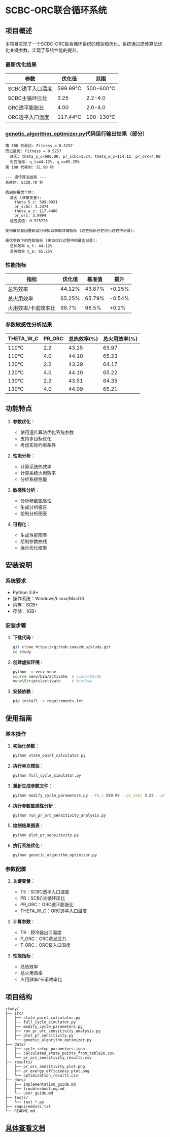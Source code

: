 # SCBC-ORC联合循环系统

## 项目概述

本项目实现了一个SCBC-ORC联合循环系统的模拟和优化。系统通过遗传算法优化关键参数，实现了系统性能的提升。

### 最新优化结果

| 参数 | 优化值 | 范围 |
|------|--------|------|
| SCBC透平入口温度 | 599.99°C | 500-600°C |
| SCBC主循环压比 | 3.25 | 2.2-4.0 |
| ORC透平膨胀比 | 4.00 | 2.0-4.0 |
| ORC透平入口温度 | 117.44°C | 100-130°C |
### [genetic_algorithm_optimizer.py](code/genetic_algorithm_optimizer.py)代码运行输出结果（部分）
```
第 100 代最优: Fitness = 0.5257
历史最优: Fitness = 0.5257
  基因: theta_5_c=600.00, pr_scbc=3.24, theta_w_c=114.12, pr_orc=4.00
  对应指标: η_t=44.12%, η_e=65.25%
第 100 代耗时: 51.90 秒

--- 遗传算法结束 ---
总耗时: 5320.70 秒

找到的最优个体:
  基因 (决策变量):
    theta_5_c: 599.9931
    pr_scbc: 3.2474
    theta_w_c: 117.4406
    pr_orc: 3.9994
  适应度值: 0.525720

使用最优基因重新运行模拟以获取详细指标 (这些指标已在优化过程中记录):

最优参数下的性能指标 (来自优化过程中的最佳记录):
  总热效率 η_t: 44.12%
  总㶲效率 η_e: 65.25%
```
### 性能指标

| 指标 | 优化值 | 基准值 | 提升 |
|------|--------|--------|------|
| 总热效率 | 44.12% | 43.87% | +0.25% |
| 总火用效率 | 65.25% | 65.79% | -0.54% |
| 火用效率/卡诺效率比 | 98.7% | 98.5% | +0.2% |

### 参数敏感性分析结果

| THETA_W_C | PR_ORC | 总热效率(%) | 总火用效率(%) |
|-----------|--------|------------|--------------|
| 110°C     | 2.2    | 43.25      | 63.97        |
| 110°C     | 4.0    | 44.10      | 65.23        |
| 120°C     | 2.2    | 43.39      | 64.17        |
| 120°C     | 4.0    | 44.10      | 65.22        |
| 130°C     | 2.2    | 43.51      | 64.35        |
| 130°C     | 4.0    | 44.09      | 65.21        |

## 功能特点

1. **参数优化**：
   - 使用遗传算法优化系统参数
   - 支持多目标优化
   - 考虑实际约束条件

2. **性能分析**：
   - 计算系统热效率
   - 计算系统火用效率
   - 分析系统性能

3. **敏感性分析**：
   - 分析参数敏感性
   - 生成分析报告
   - 绘制分析图表

4. **可视化**：
   - 生成性能图表
   - 绘制参数曲线
   - 展示优化结果

## 安装说明

### 系统要求

- Python 3.8+
- 操作系统：Windows/Linux/MacOS
- 内存：8GB+
- 存储：1GB+

### 安装步骤

1. **下载代码**：
   ```bash
   git clone https://github.com/zduu/study.git
   cd study
   ```

2. **创建虚拟环境**：
   ```bash
   python -m venv venv
   source venv/bin/activate  # Linux/MacOS
   venv\Scripts\activate     # Windows
   ```

3. **安装依赖**：
   ```bash
   pip install -r requirements.txt
   ```

## 使用指南

### 基本操作

1. **初始化参数**：
   ```bash
   python state_point_calculator.py
   ```

2. **执行单次模拟**：
   ```bash
   python full_cycle_simulator.py
   ```

3. **重新生成参数文件**：
   ```bash
   python modify_cycle_parameters.py --t5_c 599.99 --pr_scbc 3.25 --pr_orc 4.00 --theta_w_c 117.44
   ```

4. **执行参数敏感性分析**：
   ```bash
   python run_pr_orc_sensitivity_analysis.py
   ```

5. **绘制结果图表**：
   ```bash
   python plot_pr_sensitivity.py
   ```

6. **执行系统优化**：
   ```bash
   python genetic_algorithm_optimizer.py
   ```

### 参数配置

1. **关键变量**：
   - T5：SCBC透平入口温度
   - PR：SCBC主循环压比
   - PR_ORC：ORC透平膨胀比
   - THETA_W_C：ORC透平入口温度

2. **计算参数**：
   - T9：预冷器出口温度
   - P_ORC：ORC蒸发压力
   - T_ORC：ORC泵入口温度

3. **性能指标**：
   - 总热效率
   - 总火用效率
   - 火用效率/卡诺效率比

## 项目结构

```
study/
├── src/
│   ├── state_point_calculator.py
│   ├── full_cycle_simulator.py
│   ├── modify_cycle_parameters.py
│   ├── run_pr_orc_sensitivity_analysis.py
│   ├── plot_pr_sensitivity.py
│   └── genetic_algorithm_optimizer.py
├── data/
│   ├── cycle_setup_parameters.json
│   ├── calculated_state_points_from_table10.csv
│   └── pr_orc_sensitivity_results.csv
├── results/
│   ├── pr_orc_sensitivity_plot.png
│   ├── pr_exergy_efficiency_plot.png
│   └── optimization_results.csv
├── docs/
│   ├── implementation_guide.md
│   ├── troubleshooting.md
│   └── user_guide.md
├── tests/
│   └── test_*.py
├── requirements.txt
└── README.md
```

## [具体查看文档](md/README.md)
